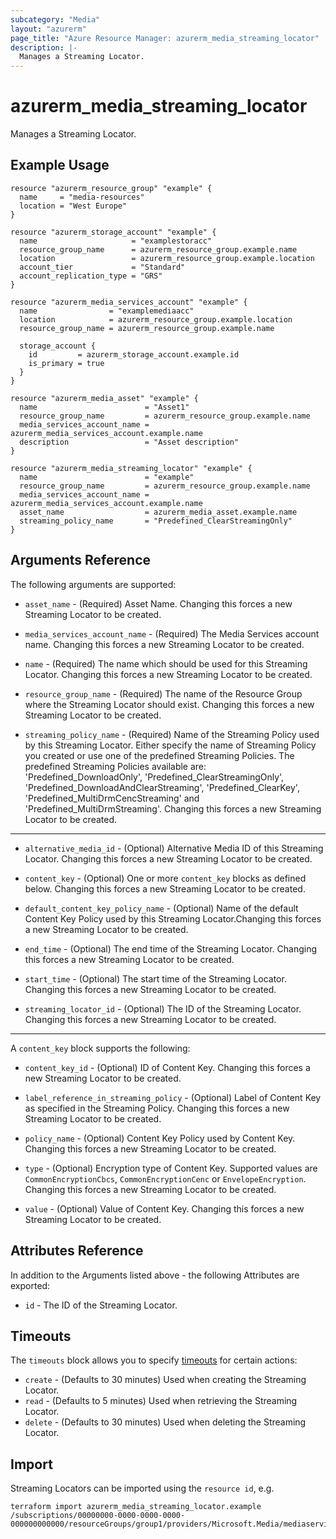 ```yaml
---
subcategory: "Media"
layout: "azurerm"
page_title: "Azure Resource Manager: azurerm_media_streaming_locator"
description: |-
  Manages a Streaming Locator.
---
```


# azurerm_media_streaming_locator

Manages a Streaming Locator.

## Example Usage

```hcl
resource "azurerm_resource_group" "example" {
  name     = "media-resources"
  location = "West Europe"
}

resource "azurerm_storage_account" "example" {
  name                     = "examplestoracc"
  resource_group_name      = azurerm_resource_group.example.name
  location                 = azurerm_resource_group.example.location
  account_tier             = "Standard"
  account_replication_type = "GRS"
}

resource "azurerm_media_services_account" "example" {
  name                = "examplemediaacc"
  location            = azurerm_resource_group.example.location
  resource_group_name = azurerm_resource_group.example.name

  storage_account {
    id         = azurerm_storage_account.example.id
    is_primary = true
  }
}

resource "azurerm_media_asset" "example" {
  name                        = "Asset1"
  resource_group_name         = azurerm_resource_group.example.name
  media_services_account_name = azurerm_media_services_account.example.name
  description                 = "Asset description"
}

resource "azurerm_media_streaming_locator" "example" {
  name                        = "example"
  resource_group_name         = azurerm_resource_group.example.name
  media_services_account_name = azurerm_media_services_account.example.name
  asset_name                  = azurerm_media_asset.example.name
  streaming_policy_name       = "Predefined_ClearStreamingOnly"
}
```

## Arguments Reference

The following arguments are supported:

* `asset_name` - (Required) Asset Name. Changing this forces a new Streaming Locator to be created.

* `media_services_account_name` - (Required) The Media Services account name. Changing this forces a new Streaming Locator to be created.

* `name` - (Required) The name which should be used for this Streaming Locator. Changing this forces a new Streaming Locator to be created.

* `resource_group_name` - (Required) The name of the Resource Group where the Streaming Locator should exist. Changing this forces a new Streaming Locator to be created.

* `streaming_policy_name` - (Required) Name of the Streaming Policy used by this Streaming Locator. Either specify the name of Streaming Policy you created or use one of the predefined Streaming Policies. The predefined Streaming Policies available are: 'Predefined_DownloadOnly', 'Predefined_ClearStreamingOnly', 'Predefined_DownloadAndClearStreaming', 'Predefined_ClearKey', 'Predefined_MultiDrmCencStreaming' and 'Predefined_MultiDrmStreaming'. Changing this forces a new Streaming Locator to be created.

---

* `alternative_media_id` - (Optional) Alternative Media ID of this Streaming Locator. Changing this forces a new Streaming Locator to be created.

* `content_key` - (Optional) One or more `content_key` blocks as defined below. Changing this forces a new Streaming Locator to be created.

* `default_content_key_policy_name` - (Optional) Name of the default Content Key Policy used by this Streaming Locator.Changing this forces a new Streaming Locator to be created.

* `end_time` - (Optional) The end time of the Streaming Locator. Changing this forces a new Streaming Locator to be created.

* `start_time` - (Optional) The start time of the Streaming Locator. Changing this forces a new Streaming Locator to be created.

* `streaming_locator_id` - (Optional) The ID of the Streaming Locator. Changing this forces a new Streaming Locator to be created.

---

A `content_key` block supports the following:

* `content_key_id` - (Optional) ID of Content Key. Changing this forces a new Streaming Locator to be created.

* `label_reference_in_streaming_policy` - (Optional) Label of Content Key as specified in the Streaming Policy. Changing this forces a new Streaming Locator to be created.

* `policy_name` - (Optional) Content Key Policy used by Content Key. Changing this forces a new Streaming Locator to be created.

* `type` - (Optional) Encryption type of Content Key. Supported values are `CommonEncryptionCbcs`, `CommonEncryptionCenc` or `EnvelopeEncryption`. Changing this forces a new Streaming Locator to be created.

* `value` - (Optional) Value of Content Key. Changing this forces a new Streaming Locator to be created.

## Attributes Reference

In addition to the Arguments listed above - the following Attributes are exported: 

* `id` - The ID of the Streaming Locator.

## Timeouts

The `timeouts` block allows you to specify [timeouts](https://www.terraform.io/docs/configuration/resources.html#timeouts) for certain actions:

* `create` - (Defaults to 30 minutes) Used when creating the Streaming Locator.
* `read` - (Defaults to 5 minutes) Used when retrieving the Streaming Locator.
* `delete` - (Defaults to 30 minutes) Used when deleting the Streaming Locator.

## Import

Streaming Locators can be imported using the `resource id`, e.g.

```shell
terraform import azurerm_media_streaming_locator.example /subscriptions/00000000-0000-0000-0000-000000000000/resourceGroups/group1/providers/Microsoft.Media/mediaservices/account1/streaminglocators/locator1
```
